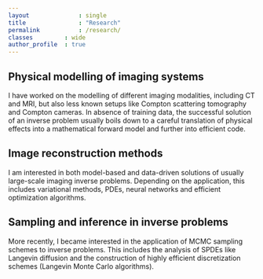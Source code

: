 ```yaml
---
layout				: single
title				: "Research"
permalink			: /research/
classes			: wide
author_profile	: true
---
```


## Physical modelling of imaging systems
I have worked on the modelling of different imaging modalities, including CT and MRI, but also less known setups like Compton scattering tomography and Compton cameras. In absence of training data, the successful solution of an inverse problem usually boils down to a careful translation of physical effects into a mathematical forward model and further into efficient code.

## Image reconstruction methods
I am interested in both model-based and data-driven solutions of usually large-scale imaging inverse problems. Depending on the application, this includes variational methods, PDEs, neural networks and efficient optimization algorithms.

## Sampling and inference in inverse problems
More recently, I became interested in the application of MCMC sampling schemes to inverse problems. This includes the analysis of SPDEs like Langevin diffusion and the construction of highly efficient discretization schemes (Langevin Monte Carlo algorithms).